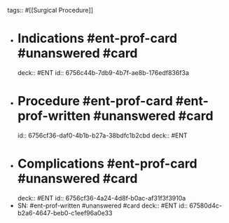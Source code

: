tags:: #[[Surgical Procedure]]

- # Indications #ent-prof-card #unanswered #card
  deck:: #ENT
  id:: 6756c44b-7db9-4b7f-ae8b-176edf836f3a
- # Procedure #ent-prof-card #ent-prof-written #unanswered #card
  id:: 6756cf36-daf0-4b1b-b27a-38bdfc1b2cbd
  deck:: #ENT
- # Complications #ent-prof-card #unanswered #card
  deck:: #ENT
  id:: 6756cf36-4a24-4d8f-b0ac-af31f3f3910a
- SN: #ent-prof-written #unanswered #card
  deck:: #ENT
  id:: 67580d4c-b2a6-4647-beb0-c1eef96a0e33